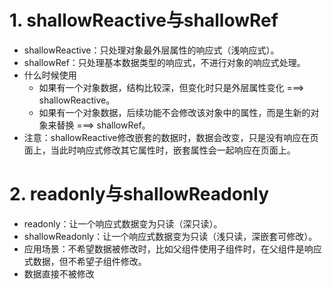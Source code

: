 # 1. shallowReactive与shallowRef
* shallowReactive：只处理对象最外层属性的响应式（浅响应式）。
* shallowRef：只处理基本数据类型的响应式，不进行对象的响应式处理。
* 什么时候使用
  * 如果有一个对象数据，结构比较深，但变化时只是外层属性变化 ===> shallowReactive。
  * 如果有一个对象数据，后续功能不会修改该对象中的属性，而是生新的对象来替换 ===> shallowRef。
* 注意：shallowReactive修改嵌套的数据时，数据会改变，只是没有响应在页面上，当此时响应式修改其它属性时，嵌套属性会一起响应在页面上。

# 2. readonly与shallowReadonly
* readonly：让一个响应式数据变为只读（深只读）。
* shallowReadonly：让一个响应式数据变为只读（浅只读，深嵌套可修改）。
* 应用场景：不希望数据被修改时，比如父组件使用子组件时，在父组件是响应式数据，但不希望子组件修改。
* 数据直接不被修改

